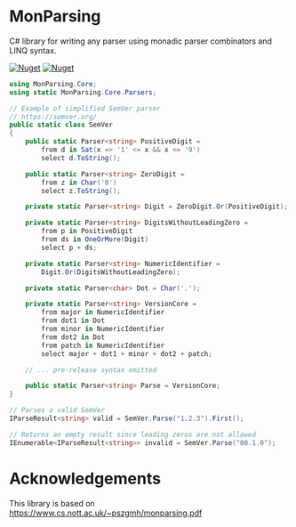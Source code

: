 # MonParsing
C# library for writing any parser using monadic parser combinators and LINQ syntax.

[![Nuget](https://img.shields.io/nuget/v/MonParsing)](https://www.nuget.org/packages/MonParsing)
[![Nuget](https://img.shields.io/nuget/dt/MonParsing)](https://www.nuget.org/packages/MonParsing)

```csharp
using MonParsing.Core;
using static MonParsing.Core.Parsers;

// Example of simplified SemVer parser
// https://semver.org/
public static class SemVer
{
    public static Parser<string> PositiveDigit =
        from d in Sat(x => '1' <= x && x <= '9')
        select d.ToString();

    public static Parser<string> ZeroDigit = 
        from z in Char('0') 
        select z.ToString();

    private static Parser<string> Digit = ZeroDigit.Or(PositiveDigit);

    private static Parser<string> DigitsWithoutLeadingZero =
        from p in PositiveDigit
        from ds in OneOrMore(Digit)
        select p + ds;

    private static Parser<string> NumericIdentifier = 
        Digit.Or(DigitsWithoutLeadingZero);

    private static Parser<char> Dot = Char('.');

    private static Parser<string> VersionCore =
        from major in NumericIdentifier
        from dot1 in Dot
        from minor in NumericIdentifier
        from dot2 in Dot
        from patch in NumericIdentifier
        select major + dot1 + minor + dot2 + patch;

    // ... pre-release syntax omitted

    public static Parser<string> Parse = VersionCore;
}

// Parses a valid SemVer
IParseResult<string> valid = SemVer.Parse("1.2.3").First(); 

// Returns an empty result since leading zeros are not allowed
IEnumerable<IParseResult<string>> invalid = SemVer.Parse("00.1.0"); 
```

# Acknowledgements
This library is based on https://www.cs.nott.ac.uk/~pszgmh/monparsing.pdf
